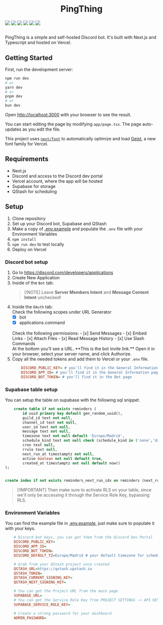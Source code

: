 <h1 align="center">PingThing</h1>
<div aling="center">
    <img align="center" src="https://img.shields.io/badge/TypeScript-3178C6?logo=typescript&logoColor=%233178C6&labelColor=white&color=%233178C6">
    <img align="center" src="https://img.shields.io/badge/Next.js-black?logo=nextdotjs&logoColor=%23000000&labelColor=white&color=%23000000">
    <img align="center" src="https://img.shields.io/badge/Vercel-black?logo=vercel&logoColor=%23000000&labelColor=white&color=%23000000">
    <img align="center" src="https://img.shields.io/badge/supabase-black?logo=supabase&logoColor=%233FCF8E&labelColor=grey&color=grey">
    <img align="center" src="https://img.shields.io/badge/QStash-black?logo=upstash&logoColor=%2300E9A3&labelColor=grey&color=grey">
    <img align="center" src="https://img.shields.io/badge/Discord-black?logo=discord&logoColor=white&labelColor=%235865F2&color=%235865F2">
</div>
<br>
<p>PingThing is a simple and self-hosted Discord bot. It's built with Next.js and Typescript and hosted on Vercel.</p>

## Getting Started

First, run the development server:

```bash
npm run dev
# or
yarn dev
# or
pnpm dev
# or
bun dev
```

Open [http://localhost:3000](http://localhost:3000) with your browser to see the result.

You can start editing the page by modifying `app/page.tsx`. The page auto-updates as you edit the file.

This project uses [`next/font`](https://nextjs.org/docs/app/building-your-application/optimizing/fonts) to automatically optimize and load [Geist](https://vercel.com/font), a new font family for Vercel.

## Requirements

- Next.js
- Discord and access to the Discord dev portal
- Vercel account, where the app will be hosted
- Supabase for storage
- QStash for scheduling

## Setup

1. Clone repository
2. Set up your Discord bot, Supabase and QStash
3. Make a copy of [.env.example]() and populate the `.env` file with your Environment Variables
4. `npm install`
5. `npm run dev` to test locally
6. Deploy on Vercel

### Discord bot setup

1. Go to https://discord.com/developers/applications
2. Create New Application 
3. Inside of the `Bot` tab:
    >[!NOTE] Leave **Server Members Intent** and **Message Content Intent** unchecked!
4. Inside the `OAuth` tab: <br>
    Check the following scopes under URL Generator
    - [x] bot
    - [x] applications.command
    <br>
    Check the following permissions:
    - [x] Send Messages
    - [x] Embed Links
    - [x] Attach Files
    - [x] Read Message History
    - [x] Use Slash Commands
    <br>
    At the bottom you'll see a URL. **This is the bot invite link.** Open it in your browser, select your server name, and click 
    Authorize.
5. Copy all the needed tokens and add them to Vercel or your `.env` file.
    ```ini
        DISCORD_PUBLIC_KEY= # you'll find it in the General Information page
        DISCORD_APP_ID= # you'll find it in the General Information page
        DISCORD_BOT_TOKEN= # you'll find it in the Bot page
    ```
### Supabase table setup

You can setup the table on supabase with the following sql snippet.

```sql
    create table if not exists reminders (
        id uuid primary key default gen_random_uuid(),
        guild_id text not null,
        channel_id text not null,
        user_id text not null,
        message text not null,
        timezone text not null default 'Europe/Madrid',
        schedule_kind text not null check (schedule_kind in ('none','daily','weekly','monthly','first_friday','cron')),
        cron text null,
        rrule text null,
        next_run_at timestamptz not null,
        active boolean not null default true,
        created_at timestamptz not null default now()
);


create index if not exists reminders_next_run_idx on reminders (next_run_at) where active = true;
```

>[!IMPORTANT] Then make sure to activate RLS on your table, since we'll only be accessing it through the Service Role Key, bypassing RLS.

### Environment Variables

You can find the example file in [.env.example](), just make sure to populate it with your keys.

```ini
    # Discord bot keys, you can get them from the Discord Dev Portal
    DISCORD_PUBLIC_KEY=
    DISCORD_APP_ID=
    DISCORD_BOT_TOKEN=
    DISCORD_DEFAULT_TZ=Europe/Madrid # your default timezone for scheduling

    # Grab from your QStash project once created
    QSTASH_URL=https://qstash.upstash.io
    QSTASH_TOKEN=
    QSTASH_CURRENT_SIGNING_KEY=
    QSTASH_NEXT_SIGNING_KEY=

    # You can get the Project URL from the main page
    SUPABASE_URL=
    # You can get the Service Role Key from PROJECT SETTINGS -> API KEYS
    SUPABASE_SERVICE_ROLE_KEY=

    # Create a strong password for your dashboard
    ADMIN_PASSWORD=
```
